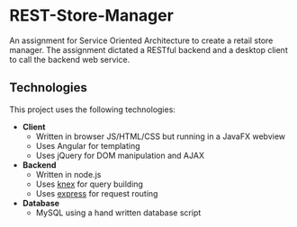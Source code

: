 # REST-Store-Manager
An assignment for Service Oriented Architecture to create a retail store manager. The assignment dictated a RESTful backend and a desktop client to call the backend web service.

## Technologies
This project uses the following technologies:
- **Client**
  - Written in browser JS/HTML/CSS but running in a JavaFX webview
  - Uses Angular for templating
  - Uses jQuery for DOM manipulation and AJAX
- **Backend** 
  - Written in node.js
  - Uses [knex](http://knexjs.org/) for query building
  - Uses [express](https://expressjs.com/) for request routing
- **Database**
  - MySQL using a hand written database script

